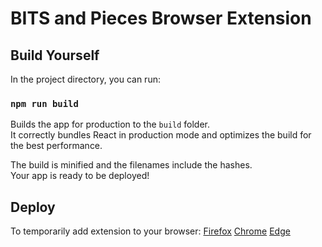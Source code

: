 # BITS and Pieces Browser Extension

## Build Yourself

In the project directory, you can run:

### `npm run build`

Builds the app for production to the `build` folder.\
It correctly bundles React in production mode and optimizes the build for the best performance.

The build is minified and the filenames include the hashes.\
Your app is ready to be deployed!

## Deploy

To temporarily add extension to your browser:
[Firefox](https://developer.mozilla.org/en-US/docs/Mozilla/Add-ons/WebExtensions/Your_first_WebExtension#installing)
[Chrome](https://developer.chrome.com/docs/extensions/mv2/getstarted/#manifest)
[Edge](https://docs.microsoft.com/en-us/microsoft-edge/extensions-chromium/getting-started/extension-sideloading)
